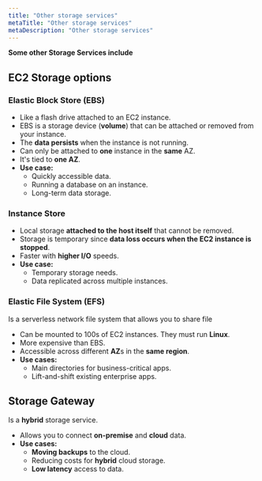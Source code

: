 ```yaml
---
title: "Other storage services"
metaTitle: "Other storage services"
metaDescription: "Other storage services"
---
```



**Some other Storage Services include**

## EC2 Storage options

### Elastic Block Store (EBS)

- Like a flash drive attached to an EC2 instance.
- EBS is a storage device (**volume**) that can be attached or removed from your instance. 
- The **data persists** when the instance is not running.
- Can only be attached to **one** instance in the **same** AZ.
- It's tied to **one AZ**.
- **Use case:**
  - Quickly accessible data.
  - Running a database on an instance.
  - Long-term data storage.

### Instance Store

* Local storage **attached to the host itself** that cannot be removed.
* Storage is temporary since **data loss occurs when the EC2 instance is stopped**.
* Faster with **higher I/O** speeds.
* **Use case:**
  * Temporary storage needs.
  * Data replicated across multiple instances.



### Elastic File System (EFS)

Is a serverless network file system that allows you to share file

* Can be mounted to 100s of EC2 instances. They must run **Linux**.
* More expensive than EBS.
* Accessible across different **AZ**s in the **same region**.
* **Use cases:**
  * Main directories for business-critical apps.
  * Lift-and-shift existing enterprise apps.



## Storage Gateway

Is a **hybrid** storage service.

* Allows you to connect **on-premise** and **cloud** data.
* **Use cases:**
  * **Moving backups** to the cloud.
  * Reducing costs for **hybrid** cloud storage.
  * **Low latency** access to data.

